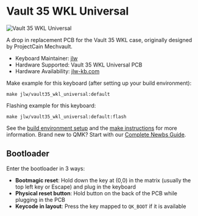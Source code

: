 # Vault 35 WKL Universal

![Vault 35 WKL Universal]()

A drop in replacement PCB for the Vault 35 WKL case, originally designed by ProjectCain Mechvault.

* Keyboard Maintainer: [jlw](https://github.com/josh-l-wang)
* Hardware Supported: Vault 35 WKL Universal PCB
* Hardware Availability: [jlw-kb.com](https://jlw-kb.com)

Make example for this keyboard (after setting up your build environment):

    make jlw/vault35_wkl_universal:default

Flashing example for this keyboard:

    make jlw/vault35_wkl_universal:default:flash

See the [build environment setup](https://docs.qmk.fm/#/getting_started_build_tools) and the [make instructions](https://docs.qmk.fm/#/getting_started_make_guide) for more information. Brand new to QMK? Start with our [Complete Newbs Guide](https://docs.qmk.fm/#/newbs).

## Bootloader

Enter the bootloader in 3 ways:

* **Bootmagic reset**: Hold down the key at (0,0) in the matrix (usually the top left key or Escape) and plug in the keyboard
* **Physical reset button**: Hold button on the back of the PCB while plugging in the PCB
* **Keycode in layout**: Press the key mapped to `QK_BOOT` if it is available
